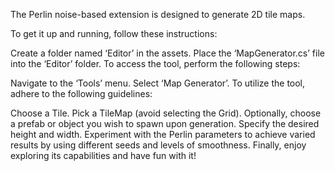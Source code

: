 The Perlin noise-based extension is designed to generate 2D tile maps.

To get it up and running, follow these instructions:

Create a folder named ‘Editor’ in the assets.
Place the ‘MapGenerator.cs’ file into the ‘Editor’ folder.
To access the tool, perform the following steps:

Navigate to the ‘Tools’ menu.
Select ‘Map Generator’.
To utilize the tool, adhere to the following guidelines:

Choose a Tile.
Pick a TileMap (avoid selecting the Grid).
Optionally, choose a prefab or object you wish to spawn upon generation.
Specify the desired height and width.
Experiment with the Perlin parameters to achieve varied results by using different seeds and levels of smoothness.
Finally, enjoy exploring its capabilities and have fun with it!

